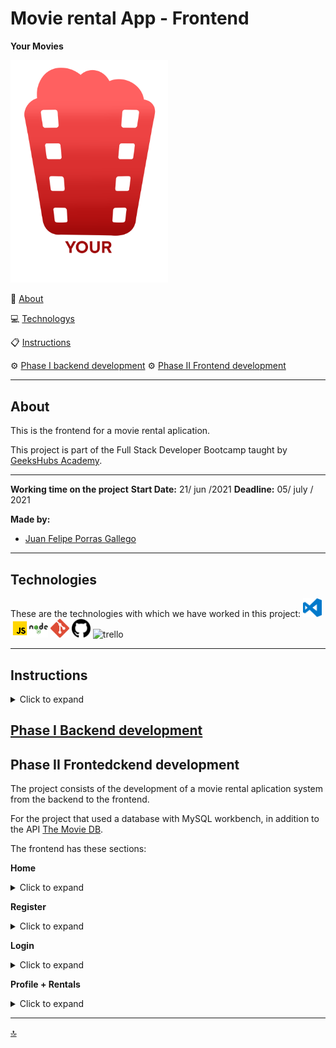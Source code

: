 <a name="top"></a>

<h1>Movie rental App - Frontend</h1>


<b>Your Movies</b>


<img src="./src/components/img/logo.png" alt="trello" width="50%" background="black"></details>





🧐 [About](#id1)   

💻 [Technologys](#id2)

:clipboard: [Instructions](#id3)

⚙️ [Phase I backend development](#id4)
⚙️ [Phase II Frontend development](#id5)




---

<a name="id1"></a>
## **About**

This is the frontend for a movie rental aplication.

This project is part of the Full Stack Developer Bootcamp taught by [GeeksHubs Academy](https://bootcamp.geekshubsacademy.com/).

---
**Working time on the project**
**Start Date:** 21/ jun /2021
**Deadline:** 05/ july / 2021

**Made by:**

* [Juan Felipe Porras Gallego](https://github.com/juanfegallego)

---

<a name="id2"></a>

## **Technologies**

These are the technologies with which we have worked in this project:
<img src="./src/components/img/logovisual.png" alt="Visual" width="30"/> <img src="./src/components/img/javascript2.png" alt="JavaScript" width="30"/><img src="./src/components/img/nodejs.png" alt="HTML5" width="30"/>  <img src="./src/components/img/git.png" alt="Git" width="30"/> <img src="./src/components/img/github2.png" alt="GitHub" width="30"/> <img src="http://www.franaramayo.com/wp-content/uploads/2013/11/mysql-logo.png" alt="trello" width="40"/>  



<a name="id3"></a>
***
## **Instructions**
<details>

<summary>Click to expand</summary>

<br>

- <b>To install all dependencies</b>
```
    $ npm i
```


</details>

<a name="id4"></a>
## [Phase I Backend development](https://github.com/juanfegallego/Backend_Movies)
<a name="id5"></a>
## Phase II Frontedckend development
<!-- <details> -->


The project consists of the development of a movie rental aplication system from the backend to the frontend.

For the project that used a database with MySQL workbench, in addition to the API [The Movie DB](https://developers.themoviedb.org/3).

The frontend has these sections:

<b>Home</b>
<details>
<summary>Click to expand</summary>

<img src="../front/src/components/img/home.png" alt="trello" width="100%"></details>

</details>

<b>Register</b>
<details>
<summary>Click to expand</summary>

<img src="../front/src/components/img/register.png" alt="trello" width="100%">

all boxes have error control applied

<img src="./src/components/img/errores.png" alt="trello" width="100%">

</details>

<b>Login</b>
<details>
<summary>Click to expand</summary>

<img src="../front/src/components/img/login.png" alt="trello" width="100%"></details>

<b>Profile + Rentals</b>
<details>
<summary>Click to expand</summary>

<img src="../front/src/components/img/profile.png" alt="trello" width="100%"></details>

</details>




<a name="id5"></a>

<a name="id6"></a>


***
[:top:](#top)